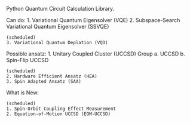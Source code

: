 Python Quantum Circuit Calculation Library.

Can do:
    1. Variational Quantum Eigensolver (VQE)
    2. Subspace-Search Variational Quantum Eigensolver (SSVQE)

    (scheduled)
    3. Variational Quantum Deplation (VQD)

Possible ansatz:
    1. Unitary Coupled Cluster (UCCSD) Group
        a. UCCSD
        b. Spin-Flip UCCSD

    (scheduled)
    2. Hardware Efficient Ansatz (HEA)
    3. Spin Adapted Ansatz (SAA)

What is New:

    (scheduled)
    1. Spin-Orbit Coupling Effect Measurement
    2. Equation-of-Motion UCCSD (EOM-UCCSD)